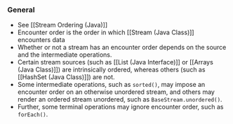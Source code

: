### General
- See [[Stream Ordering (Java)]]
- Encounter order is the order in which [[Stream (Java Class)]] encounters data
- Whether or not a stream has an encounter order depends on the source and the intermediate operations. 
- Certain stream sources (such as [[List (Java Interface)]] or [[Arrays (Java Class)]]) are intrinsically ordered, whereas others (such as [[HashSet (Java Class)]]) are not. 
- Some intermediate operations, such as `sorted()`, may impose an encounter order on an otherwise unordered stream, and others may render an ordered stream unordered, such as `BaseStream.unordered()`. 
- Further, some terminal operations may ignore encounter order, such as `forEach()`.